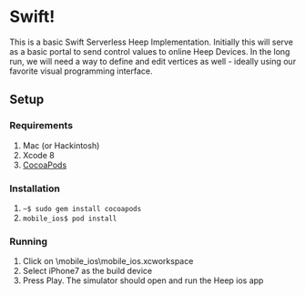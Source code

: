 # Swift!

This is a basic Swift Serverless Heep Implementation. Initially this will serve as a basic portal to send control values to online Heep Devices. In the long run, we will need a way to define and edit vertices as well - ideally using our favorite visual programming interface. 

## Setup
### Requirements
1. Mac (or Hackintosh)
2. Xcode 8
3. [CocoaPods](https://cocoapods.org/)

### Installation
1. `~$ sudo gem install cocoapods`
2. `mobile_ios$ pod install`

### Running
1. Click on \mobile_ios\mobile_ios.xcworkspace
2. Select iPhone7 as the build device
3. Press Play. The simulator should open and run the Heep ios app

